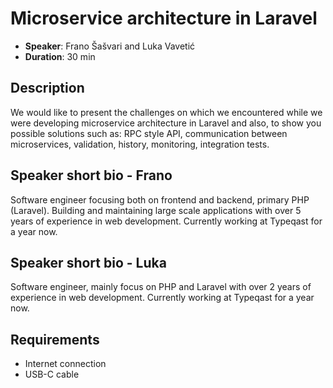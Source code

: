 # Microservice architecture in Laravel

- __Speaker__: Frano Šašvari and Luka Vavetić
- __Duration__: 30 min

## Description

We would like to present the challenges on which we encountered while we were developing microservice architecture in Laravel and also, to show you possible solutions such as: RPC style API, communication between microservices, validation, history, monitoring, integration tests.

## Speaker short bio - Frano

Software engineer focusing both on frontend and backend, primary PHP (Laravel). Building and maintaining large scale applications with over 5 years of experience in web development. Currently working at Typeqast for a year now.

## Speaker short bio - Luka

Software engineer, mainly focus on PHP and Laravel with over 2 years of experience in web development. Currently working at Typeqast for a year now.

## Requirements
- Internet connection
- USB-C cable
